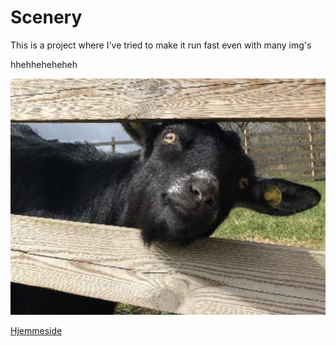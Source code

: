 # Scenery
This is a project where I've tried to make it run fast even with many img's

hhehheheheheh

![Thumbnail for my project, Scenery, consisting of a collab of different images](https://github.com/JHErholt/scenery/blob/main/scenery_thumbnail.webp?raw=true)

[Hjemmeside](https://jerholt-imagery-scenery.netlify.app/)
